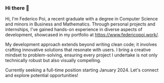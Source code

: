 ### Hi there 👋

Hi, I'm Federico Poi, a recent graduate with a degree in Computer Science and minors in Business and Mathematics. Through personal projects and internships, I've gained hands-on experience in diverse aspects of development, showcased in my portfolio at https://www.federicopoi.work/.

My development approach extends beyond writing clean code; it involves crafting innovative solutions that resonate with users. I bring a creative mindset to problem-solving, ensuring every project I undertake is not only technically robust but also visually compelling.

Currently seeking a full-time position starting January 2024. Let's connect and explore potential opportunities!

